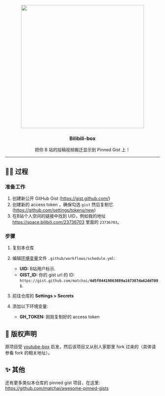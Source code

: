<p align="center">
  <img width="400" src="./image/demo.png">
  <h3 align="center">Bilibili-box</h3>
  <p align="center">把你 B 站的投稿视频搬迁显示到 Pinned Gist 上！</p>
</p>

---

## 👨‍💻 过程

### 准备工作

1. 创建新公开 GitHub Gist (https://gist.github.com/)
1. 创建新的 access token ，确保勾选 `gist` 然后复制它. (https://github.com/settings/tokens/new)
1. 在B站个人空间的链接中找到 UID，例如我的地址 https://space.bilibili.com/23736703 里面的 `23736703`。


### 步骤

1. 复刻本仓库
1. 编辑[环境变量](https://github.com/Sunnie-Shine/bilibili-box/blob/master/.github/workflows/main.yml#L27-L28)文件 `.github/workflows/schedule.yml`:

   - **UID:** B站用户标示.
   - **GIST_ID:** 你的 gist url 的 ID: `https://gist.github.com/matchai/`**`6d5f84419863089a167387da62dd7081`**.

1. 前往仓库的 **Settings > Secrets**
1. 添加以下环境变量:
   - **GH_TOKEN:** 刚刚复制好的 access token

## 💖 版权声明

原项目受 [youtube-box](https://github.com/SinaKhalili/youtube-box) 启发，然后该项目又从别人家那里 fork 过来的（具体请参看 fork 的相关地址）。
<!-- 我个人并不会 TypeScript，但是我可以学 -->

## ✨ 其他

还有更多类似本仓库的 pinned gist 项目，在这里: https://github.com/matchai/awesome-pinned-gists
